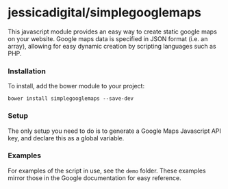 # jessicadigital/simplegooglemaps

This javascript module provides an easy way to create static google maps on your website. Google maps data is specified in JSON format (i.e. an array), allowing for easy dynamic creation by scripting languages such as PHP.

### Installation

To install, add the bower module to your project:

```bower install simplegooglemaps --save-dev```

### Setup

The only setup you need to do is to generate a Google Maps Javascript API key, and declare this as a global variable.

### Examples

For examples of the script in use, see the ```demo``` folder. These examples mirror those in the Google documentation for easy reference.
